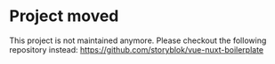 # Project moved

This project is not maintained anymore. Please checkout the following repository instead: https://github.com/storyblok/vue-nuxt-boilerplate
